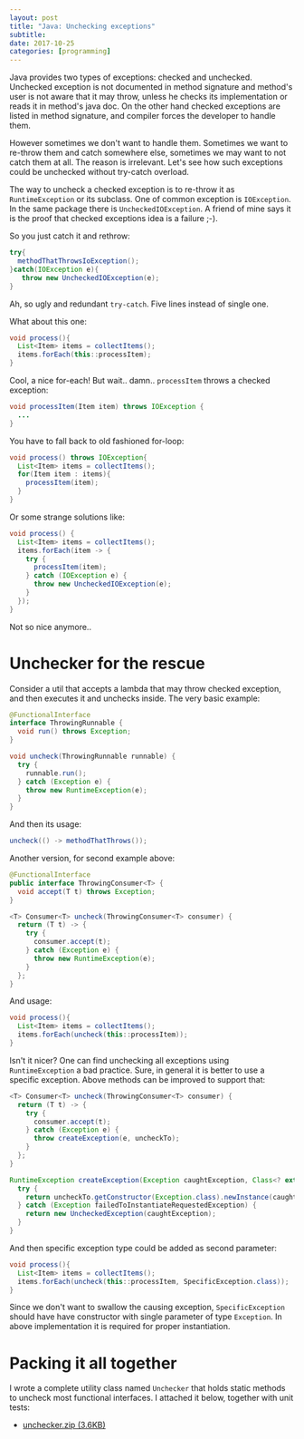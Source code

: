 ```yaml
---
layout: post
title: "Java: Unchecking exceptions"
subtitle: 
date: 2017-10-25
categories: [programming]
---
```


Java provides two types of exceptions: checked and unchecked. Unchecked exception is not documented in method signature and method's user is not aware that it may throw, unless he checks its implementation or reads it in method's java doc. On the other hand checked exceptions are listed in method signature, and compiler forces the developer to handle them. 

However sometimes we don't want to handle them.  Sometimes we want to re-throw them and catch somewhere else, sometimes we may want to not catch them at all. The reason is irrelevant. Let's see how such exceptions could be unchecked without try-catch overload.

The way to uncheck a checked exception is to re-throw it as `RuntimeException` or its subclass. One of common exception is `IOException`. In the same package there is `UncheckedIOException`. A friend of mine says it is the proof that checked exceptions idea is a failure ;-). 

So you just catch it and rethrow:

```java
try{
  methodThatThrowsIoException();
}catch(IOException e){
   throw new UncheckedIOException(e);
}
```

Ah, so ugly and redundant `try-catch`. Five lines instead of single one. 

What about this one:

```java
void process(){
  List<Item> items = collectItems();
  items.forEach(this::processItem);
}
```

Cool, a nice for-each! But wait.. damn.. `processItem` throws a checked exception:

```java
void processItem(Item item) throws IOException {
  ...
}
```

You have to fall back to old fashioned for-loop:

```java
void process() throws IOException{
  List<Item> items = collectItems();
  for(Item item : items){
    processItem(item);
  }
}
```

Or some strange solutions like:

```java
void process() {
  List<Item> items = collectItems();
  items.forEach(item -> {
    try {
      processItem(item);
    } catch (IOException e) {
      throw new UncheckedIOException(e);
    }
  });
}
```

Not so nice anymore.. 

# Unchecker for the rescue

Consider a util that accepts a lambda that may throw checked exception, and then executes it and unchecks inside. The very basic example:

```java
@FunctionalInterface
interface ThrowingRunnable {
  void run() throws Exception;
}

void uncheck(ThrowingRunnable runnable) {
  try {
    runnable.run();
  } catch (Exception e) {
    throw new RuntimeException(e);
  }
}
```

And then its usage:

```java
uncheck(() -> methodThatThrows());
```

Another version, for second example above:

```java
@FunctionalInterface
public interface ThrowingConsumer<T> {
  void accept(T t) throws Exception;
}

<T> Consumer<T> uncheck(ThrowingConsumer<T> consumer) {
  return (T t) -> {
    try {
      consumer.accept(t);
    } catch (Exception e) {
      throw new RuntimeException(e);
    }
  };
}
```

And usage:

```java
void process(){
  List<Item> items = collectItems();
  items.forEach(uncheck(this::processItem));
}
```

Isn't it nicer? One can find unchecking all exceptions using `RuntimeException` a bad practice. Sure, in general it is better to use a specific exception. Above methods can be improved to support that:

```java
<T> Consumer<T> uncheck(ThrowingConsumer<T> consumer) {
  return (T t) -> {
    try {
      consumer.accept(t);
    } catch (Exception e) {
      throw createException(e, uncheckTo);
    }
  };
}

RuntimeException createException(Exception caughtException, Class<? extends RuntimeException> uncheckTo) {
  try {
    return uncheckTo.getConstructor(Exception.class).newInstance(caughtException);
  } catch (Exception failedToInstantiateRequestedException) {
    return new UncheckedException(caughtException);
  }
}
```

And then specific exception type could be added as second parameter:

```java
void process(){
  List<Item> items = collectItems();
  items.forEach(uncheck(this::processItem, SpecificException.class));
}
```

Since we don't want to swallow the causing exception, `SpecificException` should have have constructor with single parameter of type `Exception`. In above implementation it is required for proper instantiation.

# Packing it all together

I wrote a complete utility class named `Unchecker` that holds static methods to uncheck most functional interfaces. I attached it below, together with unit tests:

- [unchecker.zip (3.6KB)](/files/unchecker.zip)
